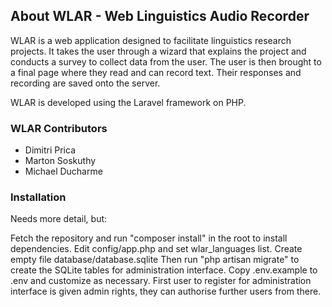 ## About WLAR - Web Linguistics Audio Recorder

WLAR is a web application designed to facilitate linguistics research projects. It takes the user through a wizard that explains the project and conducts a survey to collect data from the user. The user is then brought to a final page where they read and can record text. Their responses and recording are saved onto the server.

WLAR is developed using the Laravel framework on PHP.

### WLAR Contributors

- Dimitri Prica
- Marton Soskuthy
- Michael Ducharme

### Installation

Needs more detail, but:

Fetch the repository and run "composer install" in the root to install dependencies.
Edit config/app.php and set wlar_languages list.
Create empty file database/database.sqlite
Then run "php artisan migrate" to create the SQLite tables for administration interface.
Copy .env.example to .env and customize as necessary.
First user to register for administration interface is given admin rights, they can authorise further users from there.
